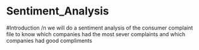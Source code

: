# Sentiment_Analysis
#Introduction /n
we will do a sentiment analysis of the consumer complaint file to know which companies had the most sever complaints and which companies had good compliments 
